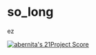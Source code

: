 # so_long

ez

[![abernita's 21Project Score](https://badge42.herokuapp.com/api/project/abernita/so_long)](https://github.com/JaeSeoKim/badge42)
